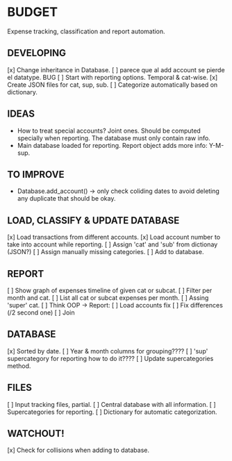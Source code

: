 # BUDGET
Expense tracking, classification and report automation.

## DEVELOPING
[x] Change inheritance in Database.
[ ] parece que al add account se pierde el datatype. BUG
[ ] Start with reporting options. Temporal & cat-wise.
[x] Create JSON files for cat, sup, sub.
[ ] Categorize automatically based on dictionary.

## IDEAS
* How to treat special accounts? Joint ones. Should be computed specially
  when reporting. The database must only contain raw info.
* Main database loaded for reporting. Report object adds more info: Y-M-sup.

## TO IMPROVE
* Database.add_account() -> only check coliding dates to avoid deleting any
  duplicate that should be okay.

## LOAD, CLASSIFY & UPDATE DATABASE
[x] Load transactions from different accounts.
[x] Load account number to take into account while reporting.
[ ] Assign 'cat' and 'sub' from dictionay (JSON?)
[ ] Assign manually missing categories.
[ ] Add to database.

## REPORT 
[ ] Show graph of expenses timeline of given cat or subcat.
[ ] Filter per month and cat.
[ ] List all cat or subcat expenses per month.
[ ] Assing 'super' cat.
[ ] Think OOP -> Report: 
 [ ] Load accounts fix
 [ ] Fix differences (/2 second one)
 [ ] Join
 
## DATABASE
[x] Sorted by date.
[ ] Year & month columns for grouping????
[ ] 'sup' supercategory for reporting how to do it????
[ ] Update supercategories method.

## FILES
[ ] Input tracking files, partial.
[ ] Central database with all information.
[ ] Supercategories for reporting.
[ ] Dictionary for automatic categorization.

## WATCHOUT!
[x] Check for collisions when adding to database.

